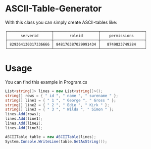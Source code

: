 # ASCII-Table-Generator
With this class you can simply create ASCII-tables like:

```
┌────────────────────┬────────────────────┬────────────────────┐
│      serverid      │       roleid       │    permissions     │
├────────────────────┼────────────────────┼────────────────────┤
│ 829364130317336666 │ 848176387029991434 │   8749823749284    │
└────────────────────┴────────────────────┴────────────────────┘
```

# Usage
You can find this example in Program.cs

```cs
List<string[]> lines = new List<string[]>();
string[] rows = { " id ", " name ", " surename " };
string[] line1 = { " 1 ", " George ", " Gross " };
string[] line2 = { " 2 ", " Edie ", " Kirk " };
string[] line3 = { " 3 ", " Wilda ", " Simon " };
lines.Add(rows);
lines.Add(line1);
lines.Add(line2);
lines.Add(line3);

ASCIITable table = new ASCIITable(lines);
System.Console.WriteLine(table.GetAsString());
```

